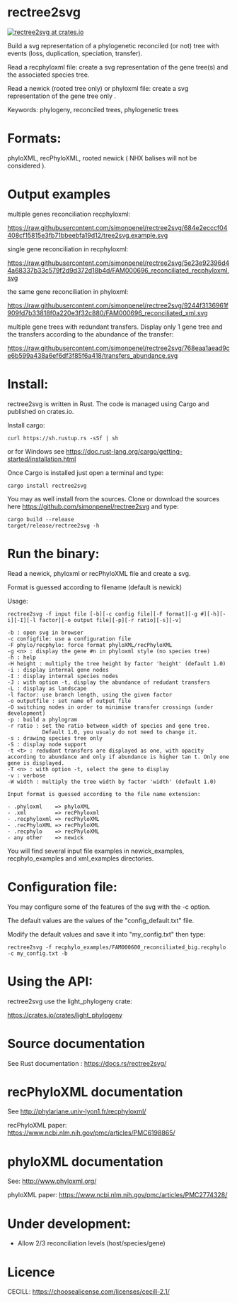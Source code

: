 # rectree2svg

[![rectree2svg at crates.io](https://img.shields.io/crates/v/rectree2svg.svg)](https://crates.io/crates/rectree2svg)



Build a svg representation of a phylogenetic reconciled (or not) tree with events (loss, duplication, speciation, transfer).

Read a recphyloxml file:  create a svg representation of the  gene tree(s) and the associated species tree.

Read a newick (rooted tree only) or phyloxml file: create a svg representation of the gene tree only .


Keywords:  phylogeny, reconciled trees, phylogenetic trees

# Formats:

phyloXML, recPhyloXML, rooted newick ( NHX balises will not be considered ).

# Output examples

multiple genes reconciliation recphyloxml:

https://raw.githubusercontent.com/simonpenel/rectree2svg/684e2ecccf04408cf15815e3fb71bbeebfa19d12/tree2svg.example.svg


single gene reconciliation in recphyloxml:

https://raw.githubusercontent.com/simonpenel/rectree2svg/5e23e92396d44a68337b33c579f2d9d372d18b4d/FAM000696_reconciliated_recphyloxml.svg

the same gene reconciliation in phyloxml:

https://raw.githubusercontent.com/simonpenel/rectree2svg/9244f3136961f909fd7b33818f0a220e3f32c880/FAM000696_reconciliated_xml.svg


multiple gene trees with redundant transfers. Display only 1 gene tree and the transfers according to the abundance of the transfer:

https://raw.githubusercontent.com/simonpenel/rectree2svg/768eaa1aead9ce6b599a438a6ef6df3f85f6a418/transfers_abundance.svg


# Install:

rectree2svg is written in Rust. The code is managed using Cargo and published on crates.io.

Install cargo:

    curl https://sh.rustup.rs -sSf | sh

or for Windows see  https://doc.rust-lang.org/cargo/getting-started/installation.html

Once Cargo is installed just open a terminal and type:

    cargo install rectree2svg

You may as well install from the sources. Clone or download  the sources here https://github.com/simonpenel/rectree2svg and type:

    cargo build --release
    target/release/rectree2svg -h

# Run the binary:
Read a newick, phyloxml or recPhyloXML file and create a svg.

Format is guessed according to filename (default is newick)

Usage:

    rectree2svg -f input file [-b][-c config file][-F format][-g #][-h][-i][-I][-l factor][-o output file][-p][-r ratio][-s][-v]

    -b : open svg in browser
    -c configfile: use a configuration file    
    -F phylo/recphylo: force format phyloXML/recPhyloXML
    -g <n> : display the gene #n in phyloxml style (no species tree)
    -h : help    
    -H height : multiply the tree height by factor 'height' (default 1.0)
    -i : display internal gene nodes
    -I : display internal species nodes
    -J : with option -t, display the abundance of redudant transfers
    -L : display as landscape
    -l factor: use branch length, using the given factor
    -o outputfile : set name of output file    
    -O switching nodes in order to minimise transfer crossings (under development)
    -p : build a phylogram   
    -r ratio : set the ratio between width of species and gene tree.
               Default 1.0, you usualy do not need to change it.
    -s : drawing species tree only    
    -S : display node support
    -t <t> : redudant transfers are displayed as one, with opacity according to abundance and only if abundance is higher tan t. Only one gene is displayed.
    -T <n> : with option -t, select the gene to display
    -v : verbose   
    -W width : multiply the tree width by factor 'width' (default 1.0)


`Input format is guessed according to the file name extension:`

    - .phyloxml    => phyloXML
    - .xml         => recPhyloxml
    - .recphyloxml => recPhyloXML
    - .recPhyloXML => recPhyloXML
    - .recphylo    => recPhyloXML
    - any other    => newick

You will find several input file examples in newick_examples, recphylo_examples and xml_examples directories.


# Configuration file:

You may configure some of the features of the svg with the -c option.

The default values are the values of the "config_default.txt" file.

Modify the default values and save it into  "my_config.txt" then type:

```
rectree2svg -f recphylo_examples/FAM000600_reconciliated_big.recphylo -c my_config.txt -b

```


# Using the API:


rectree2svg use the light_phylogeny crate:

https://crates.io/crates/light_phylogeny


# Source documentation

See Rust documentation : https://docs.rs/rectree2svg/

# recPhyloXML documentation

See http://phylariane.univ-lyon1.fr/recphyloxml/

recPhyloXML paper: https://www.ncbi.nlm.nih.gov/pmc/articles/PMC6198865/

# phyloXML documentation

See: http://www.phyloxml.org/

phyloXML paper: https://www.ncbi.nlm.nih.gov/pmc/articles/PMC2774328/

# Under development:

- Allow 2/3 reconciliation levels (host/species/gene)



# Licence
CECILL: https://choosealicense.com/licenses/cecill-2.1/

